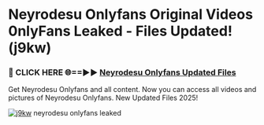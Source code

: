 # Neyrodesu Onlyfans Original Videos 0nlyFans Leaked - Files Updated! (j9kw)

<h3>🔴 CLICK HERE 🌐==►► <a href="https://tinyurl.com/4seja8ks" rel="nofollow">Neyrodesu Onlyfans Updated Files</a></h3>

Get Neyrodesu Onlyfans and all content. Now you can access all videos and pictures of Neyrodesu Onlyfans. New Updated Files 2025!

[![j9kw](https://i.imgur.com/EWjZXRe.gif)](https://tinyurl.com/4seja8ks)
neyrodesu onlyfans leaked